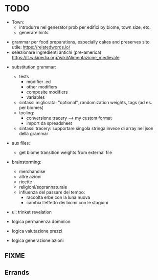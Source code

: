 # TODO

- Town:
	- introdurre nel generator prob per edifici by biome, town size, etc.
	- generare hints

+ grammar per food preparations, especially cakes and preserves
	sito utile: https://relatedwords.io/
+ selezionare ingredienti antichi (pre-america)
	https://it.wikipedia.org/wiki/Alimentazione_medievale
	
- substitution grammar:
	- tests
		- modifier .ed
		- other modifiers
		- composite modifiers
		- variables
		
	+ sintassi migliorata: "optional", randomization weights, tags (ad es. per biomes)
	+ tooling:
		- conversione tracery --> my custom format
		- import da spreadsheet
	+ sintassi tracery: supportare singola stringa invece di array nel json della grammar

- aux files:
	- get biome transition weights from external file

+ brainstorming:
	- merchandise
	- altre azioni
	- ricette
	- religioni/soprannaturale
	- influenza del passare del tempo:
		- raccolta erbe con la luna nuova
		- cambia l'effetto dei biomi con le stagioni

+ ui: trinket revelation

+ logica permanenza dominion
+ logica valutazione prezzi
+ logica generazione azioni


## FIXME


## Errands

